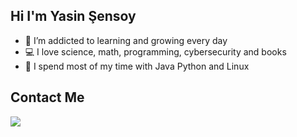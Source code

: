 ## Hi I'm Yasin Şensoy 


-  🌱 I’m addicted to learning and growing every day
-  💻 I love science, math, programming, cybersecurity and books
-  🚀 I spend most of my time with Java Python and Linux


 ## Contact Me 
 
<a href="https://www.linkedin.com/in/yasin-%C5%9F-01457318a/"><img src="https://img.shields.io/badge/linkedin-%230077B5.svg?&style=for-the-badge&logo=linkedin&logoColor=white" /></a>
 
